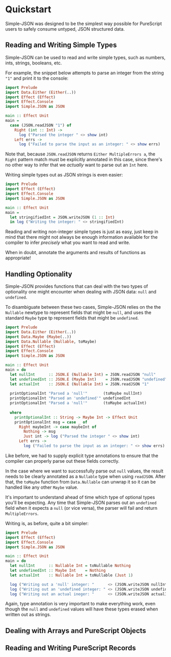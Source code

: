 # Quickstart

Simple-JSON was designed to be the simplest way possible for PureScript users to safely consume untyped, JSON structured data.

## Reading and Writing Simple Types

Simple-JSON can be used to read and write simple types, such as numbers, ints, strings, booleans, etc.

For example, the snippet below attempts to parse an integer from the string `"1"` and print it to the console:
```hs
import Prelude
import Data.Either (Either(..))
import Effect (Effect)
import Effect.Console
import Simple.JSON as JSON

main :: Effect Unit
main =
  case (JSON.readJSON "1") of
    Right (int :: Int) -> 
      log ("Parsed the integer " <> show int)
    Left errs -> 
      log ("Failed to parse the input as an integer: " <> show errs)
```

Note that, because `JSON.readJSON` returns `Either MultipleErrors a`, the `Right` pattern match must be explicitly annotated in this case, since there's no other way to infer that we _actually_ want to parse out an `Int` here.

Writing simple types out as JSON strings is even easier:
```hs
import Prelude
import Effect (Effect)
import Effect.Console
import Simple.JSON as JSON

main :: Effect Unit
main =
  let stringifiedInt = JSON.writeJSON (1 :: Int)
  in log ("Writing the integer: " <> stringifiedInt)
```

Reading and writing non-integer simple types is just as easy, just keep in mind that there might not always be enough information available for the compiler to infer _precisely_ what you want to read and write.

When in doubt, annotate the arguments and results of functions as appropriate!

## Handling Optionality

Simple-JSON provides functions that can deal with the two types of optionality one might encounter when dealing with JSON data: `null` and `undefined`.

To disambiguate between these two cases, Simple-JSON relies on the the `Nullable` newtype to represent fields that might be `null`, and uses the standard `Maybe` type tp represent fields that might be `undefined`.

```hs
import Prelude
import Data.Either (Either(..))
import Data.Maybe (Maybe(..))
import Data.Nullable (Nullable, toMaybe)
import Effect (Effect)
import Effect.Console
import Simple.JSON as JSON

main :: Effect Unit
main = do
  let nullInt      :: JSON.E (Nullable Int) = JSON.readJSON "null"
  let undefinedInt :: JSON.E (Maybe Int)    = JSON.readJSON "undefined"
  let actualInt    :: JSON.E (Nullable Int) = JSON.readJSON "1"
  
  printOptionalInt "Parsed a 'null'"       (toMaybe nullInt)
  printOptionalInt "Parsed an 'undefined'" undefinedInt
  printOptionalInt "Parsed a 'null'"       (toMaybe actualInt)
  
  where
    printOptionalInt :: String -> Maybe Int -> Effect Unit
    printOptionalInt msg = case _ of
      Right maybeInt -> case maybeInt of
        Nothing -> msg
        Just int -> log ("Parsed the integer " <> show int)
      Left errs -> 
        log ("Failed to parse the input as an integer: " <> show errs)
```

Like before, we had to supply explicit type annotations to ensure that the compiler can properly parse out these fields correctly. 

In the case where we want to successfully parse out `null` values, the result needs to be clearly annotated as a `Nullable` type when using `readJSON`. After that, the `toMaybe` function from `Data.Nullable` can unwrap it so it can be handled like any other `Maybe` value.

It's important to understand ahead of time which type of optional types you'll be expecting. Any time that Simple-JSON parses out an `undefined` field when it expects a `null` (or vice versa), the parser will fail and return `MultipleErrors`.

Writing is, as before, quite a bit simpler:
```hs
import Prelude
import Effect (Effect)
import Effect.Console
import Simple.JSON as JSON

main :: Effect Unit
main = do
  let nullInt      :: Nullable Int = toNullable Nothing
  let undefinedInt :: Maybe Int    = Nothing
  let actualInt    :: Nullable Int = toNullable (Just 1)

  log ("Writing out a 'null' integer: "      <> (JSON.writeJSON nullInt))
  log ("Writing out an 'undefined integer: " <> (JSON.writeJSON undefinedInt))
  log ("Writing out an actual ineger: "      <> (JSON.writeJSON actualInt))
```

Again, type annotation is very important to make everything work, even though the `null` and `undefined` values will have these types erased when written out as strings.

## Dealing with Arrays and PureScript Objects

## Reading and Writing PureScript Records
